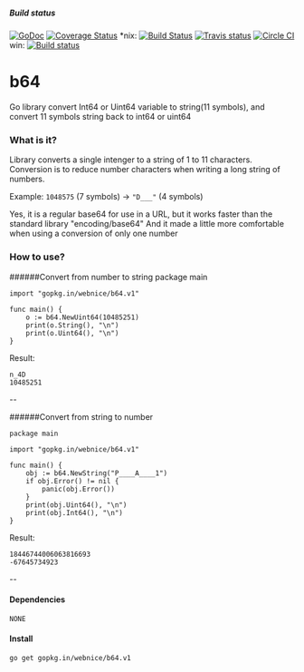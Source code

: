 ##### Build status
[![GoDoc](https://godoc.org/github.com/webnice/b64?status.png)](http://godoc.org/github.com/webnice/b64)
[![Coverage Status](https://coveralls.io/repos/webnice/b64/badge.svg?branch=v1&service=github)](https://coveralls.io/github/webnice/b64?branch=v1)
*nix: [![Build Status](https://drone.io/github.com/webnice/b64/status.png)](https://drone.io/github.com/webnice/b64/latest) [![Travis status](https://travis-ci.org/webnice/b64.svg?branch=v1 "travis status")](https://travis-ci.org/webnice/b64/#)
[![Circle CI](https://circleci.com/gh/webnice/b64/tree/v1.svg?style=svg)](https://circleci.com/gh/webnice/b64/tree/v1)
win: [![Build status](https://ci.appveyor.com/api/projects/status/u6auhkxmr54alibm/branch/v1?svg=true)](https://ci.appveyor.com/project/webnice/b64/branch/v1)

# b64

Go library convert Int64 or Uint64 variable to string(11 symbols), and convert 11 symbols string back to int64 or uint64

### What is it?
Library converts a single intenger to a string of 1 to 11 characters.
Conversion is to reduce number characters when writing a long string of numbers.

Example: `1048575` (7 symbols) -> `"D___"` (4 symbols)

Yes, it is a regular base64 for use in a URL, but it works faster than the standard library "encoding/base64"
And it made a little more comfortable when using a conversion of only one number

### How to use?

######Convert from number to string
	package main

	import "gopkg.in/webnice/b64.v1"

	func main() {
	    o := b64.NewUint64(10485251)
	    print(o.String(), "\n")
    	print(o.Uint64(), "\n")
	}

Result:

	n_4D
	10485251
--

######Convert from string to number

	package main

	import "gopkg.in/webnice/b64.v1"

	func main() {
		obj := b64.NewString("P____A____1")
		if obj.Error() != nil {
			panic(obj.Error())
		}
		print(obj.Uint64(), "\n")
		print(obj.Int64(), "\n")
	}

Result:

	18446744006063816693
	-67645734923

--

#### Dependencies

	NONE

#### Install
```bash
go get gopkg.in/webnice/b64.v1
```
